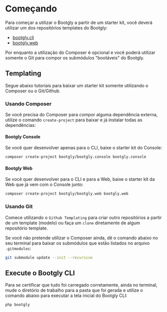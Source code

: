 # Começando

Para começar a utilizar o Bootgly a partir de um starter kit, você deverá utilizar um dos repositórios templates do Bootgly:

- [bootgly.cli](https://github.com/bootgly/bootgly.cli)
- [bootgly.web](https://github.com/bootgly/bootgly.web)

Por enquanto a utilização do Composer é opcional e você poderá utilizar somente o Git para compor os submódulos "bootáveis" do Bootgly.

## Templating

Segue abaixo tutoriais para baixar um starter kit somente utilizando o Composer ou o Git/Github.

### Usando Composer

Se você precisa do Composer para compor alguma dependência externa, utilize o comando `create-project` para baixar e já instalar todas as dependências:

#### Bootgly Console

Se você quer desenvolver apenas para o CLI, baixe o starter kit do Console:

```bash
composer create-project bootgly/bootgly.console bootgly.console
```

#### Bootgly Web

Se você quer desenvolver para o CLI e para a Web, baixe o starter kit da Web que já vem com o Console junto:

```bash
composer create-project bootgly/bootgly.web bootgly.web
```

### Usando Git

Comece utilizando o `Github Templating` para criar outro repositórios a partir de um template (modelo) ou faça um `clone` diretamente de algum repositório template.

Se você não pretende utilizar o Composer ainda, dê o comando abaixo no seu terminal para baixar os submódulos que estão listados no arquivo `.gitmodules`:

```bash
git submodule update --init --recursive
```

## Execute o Bootgly CLI

Para se certificar que tudo foi carregado corretamente, ainda no terminal, mude o diretório de trabalho para a pasta que foi gerada e utilize o comando abaixo para executar a tela inicial do Bootgly CLI:

```bash
php bootgly
```
